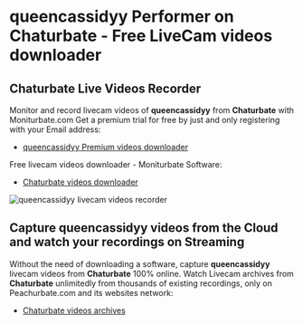 # queencassidyy Performer on Chaturbate - Free LiveCam videos downloader

## Chaturbate Live Videos Recorder

Monitor and record livecam videos of **queencassidyy** from **Chaturbate** with Moniturbate.com
Get a premium trial for free by just and only registering with your Email address:
* [queencassidyy Premium videos downloader](https://moniturbate.com/request-demo-licence-key.html)

Free livecam videos downloader - Moniturbate Software:
* [Chaturbate videos downloader](https://moniturbate.com/moniturbate-download-software.html)

![queencassidyy livecam videos recorder](https://peachurnet.com/templates/moniturbate-software.png)


## Capture queencassidyy videos from the Cloud and watch your recordings on Streaming

Without the need of downloading a software, capture **queencassidyy** livecam videos from **Chaturbate** 100% online.
Watch Livecam archives from **Chaturbate** unlimitedly from thousands of existing recordings, only on Peachurbate.com and its websites network:
* [Chaturbate videos archives](https://peachurnet.com/)